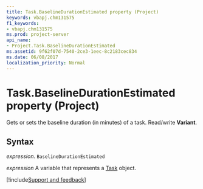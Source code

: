 ```yaml
---
title: Task.BaselineDurationEstimated property (Project)
keywords: vbapj.chm131575
f1_keywords:
- vbapj.chm131575
ms.prod: project-server
api_name:
- Project.Task.BaselineDurationEstimated
ms.assetid: 9f62f07d-7540-2ce3-1eec-8c2183cec834
ms.date: 06/08/2017
localization_priority: Normal
---
```



# Task.BaselineDurationEstimated property (Project)

Gets or sets the baseline duration (in minutes) of a task. Read/write  **Variant**.


## Syntax

_expression_. `BaselineDurationEstimated`

_expression_ A variable that represents a [Task](./Project.Task.md) object.

[!include[Support and feedback](~/includes/feedback-boilerplate.md)]
